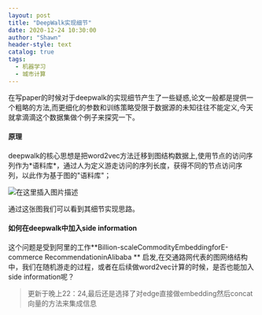 ```yaml
---
layout: post
title: "DeepWalk实现细节"
date: 2020-12-24 10:30:00
author: "Shawn"
header-style: text
catalog: true
tags:
  - 机器学习
  - 城市计算
---
```


在写paper的时候对于deepwalk的实现细节产生了一些疑惑,论文一般都是提供一个粗略的方法,而更细化的参数和训练策略受限于数据源的未知往往不能定义,今天就拿滴滴这个数据集做个例子来探究一下。

#### 原理

deepwalk的核心思想是把word2vec方法迁移到图结构数据上,使用节点的访问序列作为\*语料库\*，通过人为定义游走访问的序列长度，获得不同的节点访问序列，以此作为基于图的"语料库"；

![在这里插入图片描述](https://img-blog.csdnimg.cn/20190125111046922.?x-oss-process=image/watermark,type_ZmFuZ3poZW5naGVpdGk,shadow_10,text_aHR0cHM6Ly9ibG9nLmNzZG4ubmV0L2ZhbnRhY3kxMDAwMA==,size_16,color_FFFFFF,t_70)

通过这张图我们可以看到其细节实现思路。

#### 如何在deepwalk中加入side information

这个问题是受到阿里的工作**Billion-scaleCommodityEmbeddingforE-commerce RecommendationinAlibaba ** 启发,在交通路网代表的图网络结构中，我们在随机游走的过程，或者在后续做word2vec计算的时候，是否也能加入side information呢？

> 更新于晚上22：24,最后还是选择了对edge直接做embedding然后concat向量的方法来集成信息

